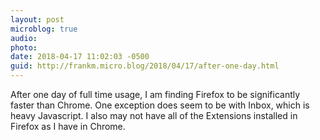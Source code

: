 ```yaml
---
layout: post
microblog: true
audio: 
photo: 
date: 2018-04-17 11:02:03 -0500
guid: http://frankm.micro.blog/2018/04/17/after-one-day.html
---
```

After one day of full time usage, I am finding Firefox to be significantly faster than Chrome. One exception does seem to be with Inbox, which is heavy Javascript. I also may not have all of the Extensions installed in Firefox as I have in Chrome. 
